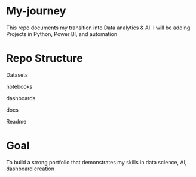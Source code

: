 # My-journey
This repo documents my transition into Data analytics & AI. I will be adding Projects in Python, Power BI, and automation

# Repo Structure
Datasets

notebooks

dashboards

docs

Readme
# Goal
To build a strong portfolio that demonstrates my skills in data science, AI, dashboard creation 

